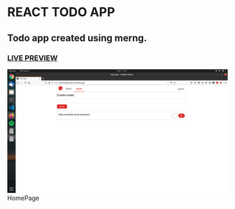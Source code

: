 # REACT TODO APP

## Todo app created using merng.

### <a href="https://avyudaya1.github.io/react-todo-app/">LIVE PREVIEW</a>

<img src="src/static/img/homepage">HomePage</img>
